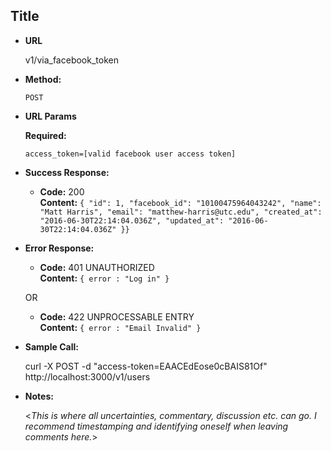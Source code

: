 **Title**
----

* **URL**

  v1/via_facebook_token

* **Method:**

   `POST`

*  **URL Params**

   **Required:**

   `access_token=[valid facebook user access token]`

* **Success Response:**

  * **Code:** 200 <br />
    **Content:** `{
  "id": 1,
  "facebook_id": "10100475964043242",
  "name": "Matt Harris",
  "email": "matthew-harris@utc.edu",
  "created_at": "2016-06-30T22:14:04.036Z",
  "updated_at": "2016-06-30T22:14:04.036Z"
}}`

* **Error Response:**

  * **Code:** 401 UNAUTHORIZED <br />
    **Content:** `{ error : "Log in" }`

  OR

  * **Code:** 422 UNPROCESSABLE ENTRY <br />
    **Content:** `{ error : "Email Invalid" }`

* **Sample Call:**

  curl -X POST -d "access-token=EAACEdEose0cBAIS81Of" http://localhost:3000/v1/users

* **Notes:**

  <_This is where all uncertainties, commentary, discussion etc. can go. I recommend timestamping and identifying oneself when leaving comments here._>